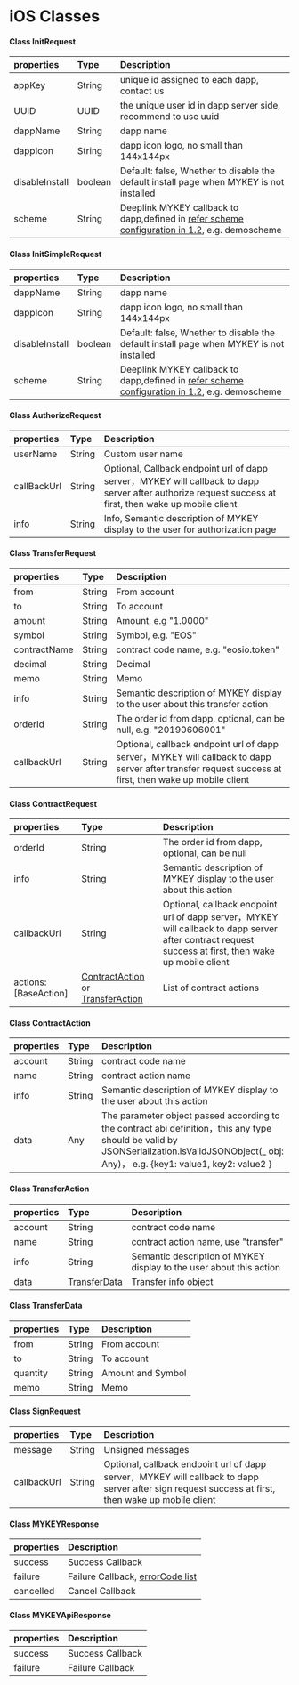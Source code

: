 # iOS Classes



#### Class InitRequest

| properties | Type | Description |
| :--- | :--- | :--- |
| appKey | String | unique id assigned to each dapp, contact us |
| UUID | UUID | the unique user id in dapp server side, recommend to use uuid |
| dappName | String | dapp name |
| dappIcon | String | dapp icon logo, no small than 144x144px |
| disableInstall | boolean | Default: false, Whether to disable the default install page when MYKEY is not installed |
| scheme | String | Deeplink MYKEY callback to dapp,defined in [refer scheme configuration in 1.2](../../integrate-with-mykey/integration-ios/preconditions.md#2-add-url-scheme), e.g. demoscheme |

#### Class InitSimpleRequest

| properties | Type | Description |
| :--- | :--- | :--- |
| dappName | String | dapp name |
| dappIcon | String | dapp icon logo, no small than 144x144px |
| disableInstall | boolean | Default: false, Whether to disable the default install page when MYKEY is not installed |
| scheme | String | Deeplink MYKEY callback to dapp,defined in [refer scheme configuration in 1.2](../../integrate-with-mykey/integration-ios/preconditions.md#2-add-url-scheme), e.g. demoscheme |

#### Class AuthorizeRequest

| properties | Type | Description |
| :--- | :--- | :--- |
| userName | String | Custom user name |
| callBackUrl | String | Optional, Callback endpoint url of dapp server，MYKEY will callback to dapp server after authorize request success at first, then wake up mobile client |
| info | String | Info, Semantic description of MYKEY display to the user for authorization page |

#### Class TransferRequest

| properties | Type | Description |
| :--- | :--- | :--- |
| from | String | From account |
| to | String | To account |
| amount | String | Amount, e.g "1.0000" |
| symbol | String | Symbol, e.g. "EOS" |
| contractName | String | contract code name, e.g. "eosio.token" |
| decimal | String | Decimal |
| memo | String | Memo |
| info | String | Semantic description of MYKEY display to the user about this transfer action |
| orderId | String | The order id from dapp, optional, can be null, e.g. "20190606001" |
| callbackUrl | String | Optional, callback endpoint url of dapp server，MYKEY will callback to dapp server after transfer request success at first, then wake up mobile client |

#### Class ContractRequest

| properties | Type | Description |
| :--- | :--- | :--- |
| orderId | String | The order id from dapp, optional, can be null |
| info | String | Semantic description of MYKEY display to the user about this action |
| callbackUrl | String | Optional, callback endpoint url of dapp server，MYKEY will callback to dapp server after contract request success at first, then wake up mobile client |
| actions: \[BaseAction\] | [ContractAction](ios.md#class-contractaction) or [TransferAction](ios.md#class-transferaction) | List of contract actions |

#### Class ContractAction

| properties | Type | Description |
| :--- | :--- | :--- |
| account | String | contract code name |
| name | String | contract action name |
| info | String | Semantic description of MYKEY display to the user about this action |
| data | Any | The parameter object passed according to the contract abi definition，this any type should be valid by JSONSerialization.isValidJSONObject\(\_ obj: Any\)， e.g. {key1: value1, key2: value2 } |

#### Class TransferAction

| properties | Type | Description |
| :--- | :--- | :--- |
| account | String | contract code name |
| name | String | contract action name, use "transfer" |
| info | String | Semantic description of MYKEY display to the user about this action |
| data | [TransferData](ios.md#class-transferdata) | Transfer info object |

#### Class TransferData

| properties | Type | Description |
| :--- | :--- | :--- |
| from | String | From account |
| to | String | To account |
| quantity | String | Amount and Symbol |
| memo | String | Memo |

#### Class SignRequest

| properties | Type | Description |
| :--- | :--- | :--- |
| message | String | Unsigned messages |
| callbackUrl | String | Optional, callback endpoint url of dapp server，MYKEY will callback to dapp server after sign request success at first, then wake up mobile client |

#### Class MYKEYResponse

| properties | Description |
| :--- | :--- |
| success | Success Callback |
| failure | Failure Callback, [errorCode list](../error-code.md) |
| cancelled | Cancel Callback |

#### Class MYKEYApiResponse

| properties | Description |
| :--- | :--- |
| success | Success Callback |
| failure | Failure Callback |

